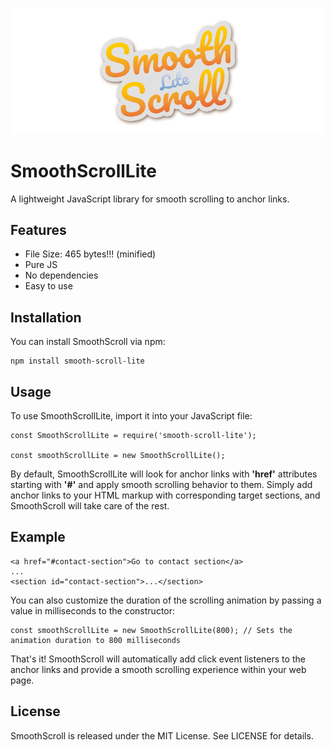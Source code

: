 ![Smooth Scroll Lite](./img/smooth-scroll-lite.png)

# SmoothScrollLite
A lightweight JavaScript library for smooth scrolling to anchor links.

## Features
- File Size: 465 bytes!!! (minified)
- Pure JS
- No dependencies
- Easy to use

## Installation
You can install SmoothScroll via npm:

```
npm install smooth-scroll-lite
```

## Usage
To use SmoothScrollLite, import it into your JavaScript file:

```
const SmoothScrollLite = require('smooth-scroll-lite');

const smoothScrollLite = new SmoothScrollLite();
```

By default, SmoothScrollLite will look for anchor links with **'href'** attributes starting with **'#'** and apply smooth scrolling behavior to them. Simply add anchor links to your HTML markup with corresponding target sections, and SmoothScroll will take care of the rest.

## Example

```
<a href="#contact-section">Go to contact section</a>
...
<section id="contact-section">...</section>
```
You can also customize the duration of the scrolling animation by passing a value in milliseconds to the constructor:

```
const smoothScrollLite = new SmoothScrollLite(800); // Sets the animation duration to 800 milliseconds
```

That's it! SmoothScroll will automatically add click event listeners to the anchor links and provide a smooth scrolling experience within your web page.

## License
SmoothScroll is released under the MIT License. See LICENSE for details.